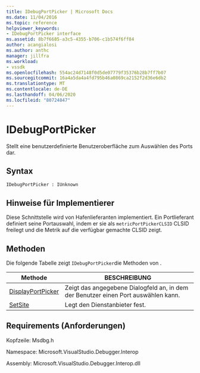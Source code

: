 ```yaml
---
title: IDebugPortPicker | Microsoft Docs
ms.date: 11/04/2016
ms.topic: reference
helpviewer_keywords:
- IDebugPortPicker interface
ms.assetid: 8b7f6685-a3c5-4355-b706-c1b574f6ff84
author: acangialosi
ms.author: anthc
manager: jillfra
ms.workload:
- vssdk
ms.openlocfilehash: 554ac24d7148f0d5de07779f35376b28b7ff7b07
ms.sourcegitcommit: 16a4a5da4a4fd795b46a0869ca2152f2d36e6db2
ms.translationtype: MT
ms.contentlocale: de-DE
ms.lasthandoff: 04/06/2020
ms.locfileid: "80724847"
---
```

# <a name="idebugportpicker"></a>IDebugPortPicker
Stellt eine benutzerdefinierte Benutzeroberfläche zum Auswählen des Ports dar.

## <a name="syntax"></a>Syntax

```
IDebugPortPicker : IUnknown
```

## <a name="notes-for-implementers"></a>Hinweise für Implementierer
 Diese Schnittstelle wird von Hafenlieferanten implementiert. Ein Portlieferant definiert seine Portauswahl, indem er sie als `metricPortPickerCLSID` CLSID freilegt und die Metrik auf die verfügbar gemachte CLSID zeigt.

## <a name="methods"></a>Methoden
 Die folgende Tabelle zeigt `IDebugPortPicker`die Methoden von .

|Methode|BESCHREIBUNG|
|------------|-----------------|
|[DisplayPortPicker](../../../extensibility/debugger/reference/idebugportpicker-displayportpicker.md)|Zeigt das angegebene Dialogfeld an, in dem der Benutzer einen Port auswählen kann.|
|[SetSite](../../../extensibility/debugger/reference/idebugportpicker-setsite.md)|Legt den Dienstanbieter fest.|

## <a name="requirements"></a>Requirements (Anforderungen)
 Kopfzeile: Msdbg.h

 Namespace: Microsoft.VisualStudio.Debugger.Interop

 Assembly: Microsoft.VisualStudio.Debugger.Interop.dll

